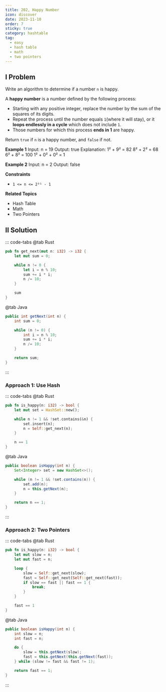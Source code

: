 ```yaml
---
title: 202, Happy Number
icon: discover
date: 2023-11-10
order: 7
sticky: true
category: hashtable
tag: 
  - easy
  - hash table
  - math
  - two pointers
---
```


## I Problem
Write an algorithm to determine if a number `n` is happy.

A **happy number** is a number defined by the following process:
- Starting with any positive integer, replace the number by the sum of the squares of its digits.
- Repeat the process until the number equals `1`(where it will stay), or it **loops endlessly in a cycle** which does not include `1`.
- Those numbers for which this process **ends in 1** are happy.

Return `true` if `n` is a happy number, and `false` if not.

**Example 1**
Input: n = 19
Output: true
Explanation:
1² + 9² = 82
8² + 2² = 68
6² + 8² = 100
1² + 0² + 0² = 1

**Example 2**
Input: n = 2
Output: false

**Constraints**
- `1 <= n <= 2³¹ - 1`

**Related Topics**
- Hash Table
- Math
- Two Pointers

## II Solution
::: code-tabs
@tab Rust
```rust
pub fn get_next(mut n: i32) -> i32 {
    let mut sum = 0;

    while n != 0 {
        let i = n % 10;
        sum += i * i;
        n /= 10;
    }

    sum
}
```

@tab Java
```java
public int getNext(int n) {
    int sum = 0;

    while (n != 0) {
        int i = n % 10;
        sum += i * i;
        n /= 10;
    }

    return sum;
}
```
:::

### Approach 1: Use Hash
::: code-tabs
@tab Rust
```rust
pub fn is_happy(n: i32) -> bool {
    let mut set = HashSet::new();

    while n != 1 && !set.contains(&n) {
        set.insert(n);
        n = Self::get_next(n);
    }

    n == 1
}
```

@tab Java
```java
public boolean isHappy(int n) {
    Set<Integer> set = new HashSet<>();

    while (n != 1 && !set.contains(n)) {
        set.add(n);
        n = this.getNext(n);
    }

    return n == 1;
}
```
:::

### Approach 2: Two Pointers
::: code-tabs
@tab Rust
```rust
pub fn is_happy(n: i32) -> bool {
    let mut slow = n;
    let mut fast = n;

    loop {
        slow = Self::get_next(slow);
        fast = Self::get_next(Self::get_next(fast));
        if slow == fast || fast == 1 {
            break;
        }
    }

    fast == 1
}
```

@tab Java
```java
public boolean isHappy(int n) {
    int slow = n;
    int fast = n;

    do {
        slow = this.getNext(slow);
        fast = this.getNext(this.getNext(fast));
    } while (slow != fast && fast != 1);

    return fast == 1;
}
```
:::